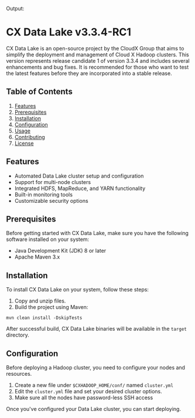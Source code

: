 Output: 

# CX Data Lake v3.3.4-RC1

CX Data Lake is an open-source project by the CloudX Group that aims to simplify the deployment and management of Cloud X Hadoop clusters. This version represents release candidate 1 of version 3.3.4 and includes several enhancements and bug fixes. It is recommended for those who want to test the latest features before they are incorporated into a stable release.

## Table of Contents

1. [Features](#features)
2. [Prerequisites](#prerequisites)
3. [Installation](#installation)
4. [Configuration](#configuration)
5. [Usage](#usage)
6. [Contributing](#contributing)
7. [License](#license)

## Features

- Automated Data Lake cluster setup and configuration
- Support for multi-node clusters
- Integrated HDFS, MapReduce, and YARN functionality
- Built-in monitoring tools
- Customizable security options

## Prerequisites

Before getting started with CX Data Lake, make sure you have the following software installed on your system:

- Java Development Kit (JDK) 8 or later
- Apache Maven 3.x

## Installation

To install CX Data Lake on your system, follow these steps:

1. Copy and unzip files.
2. Build the project using Maven:
```
mvn clean install -DskipTests
```

After successful build, CX Data Lake binaries will be available in the `target` directory.

## Configuration

Before deploying a Hadoop cluster, you need to configure your nodes and resources.

1. Create a new file under `$CXHADOOP_HOME/conf/` named `cluster.yml`
2. Edit the `cluster.yml` file and set your desired cluster options.
3. Make sure all the nodes have password-less SSH access

Once you've configured your Data Lake cluster, you can start deploying.




